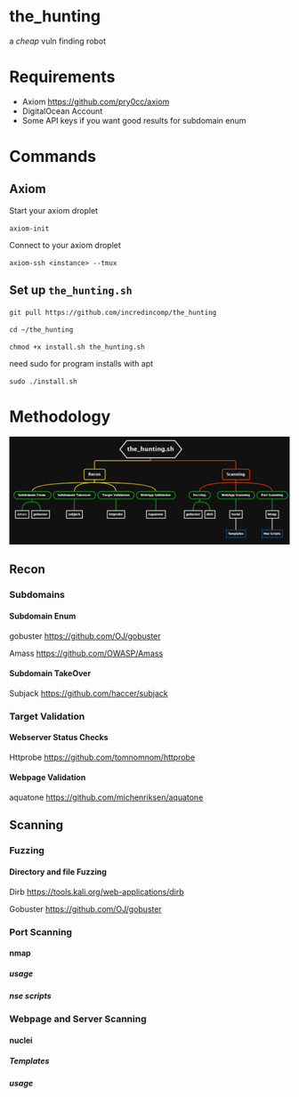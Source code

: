 # the_hunting
a *cheap* vuln finding robot

# Requirements

* Axiom https://github.com/pry0cc/axiom
* DigitalOcean Account
* Some API keys if you want good results for subdomain enum

# Commands
## Axiom
Start your axiom droplet

`axiom-init`

Connect to your axiom droplet

`axiom-ssh <instance> --tmux`

## Set up `the_hunting.sh`
`git pull https://github.com/incredincomp/the_hunting`

`cd ~/the_hunting`

`chmod +x install.sh the_hunting.sh`

need sudo for program installs with apt

`sudo ./install.sh`

# Methodology

![](https://github.com/incredincomp/usage-videos/blob/master/the_hunting.png)

## Recon

### Subdomains

#### Subdomain Enum
gobuster
https://github.com/OJ/gobuster

Amass
https://github.com/OWASP/Amass

#### Subdomain TakeOver
Subjack
https://github.com/haccer/subjack

### Target Validation

#### Webserver Status Checks
Httprobe
https://github.com/tomnomnom/httprobe

#### Webpage Validation
aquatone
https://github.com/michenriksen/aquatone

## Scanning

### Fuzzing
#### Directory and file Fuzzing
Dirb
https://tools.kali.org/web-applications/dirb

Gobuster
https://github.com/OJ/gobuster

### Port Scanning
#### nmap

##### usage

##### nse scripts

### Webpage and Server Scanning

#### nuclei
##### Templates
##### usage
